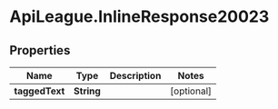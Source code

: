 # ApiLeague.InlineResponse20023

## Properties

Name | Type | Description | Notes
------------ | ------------- | ------------- | -------------
**taggedText** | **String** |  | [optional] 


